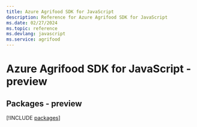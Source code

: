 ```yaml
---
title: Azure Agrifood SDK for JavaScript
description: Reference for Azure Agrifood SDK for JavaScript
ms.date: 02/27/2024
ms.topic: reference
ms.devlang: javascript
ms.service: agrifood
---
```

# Azure Agrifood SDK for JavaScript - preview
## Packages - preview
[!INCLUDE [packages](agrifood-index.md)]